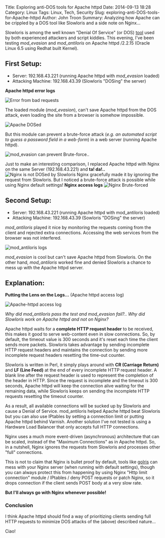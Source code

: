 Title: Exploring anti-DOS tools for Apache httpd
Date: 2014-09-13 18:28
Category: Linux
Tags: Linux, Tech, Security
Slug: exploring-anti-DOS-tools-for-Apache-httpd
Author: John Troon
Summary: Analyzing how Apache can be crippled by a DOS tool like Slowloris and a side note on Nginx...


Slowloris is among the well known "Denial Of Service" (or DOS) [tool](http://resources.infosecinstitute.com/dos-attacks-free-dos-attacking-tools/) used by both experienced attackers and script kiddies. This evening, I've been testing *mod_evasion* and *mod_antiloris* on Apache httpd /2.2.15 (Oracle Linux 6.5 using Redhat built Kernel).

First Setup:
-----------

- Server: 192.168.43.221 (running Apache httpd with *mod_evasion* loaded)
- Attacking Machine: 192.168.43.39 (Slowloris "DOSing" the server)

**Apache httpd error logs**

![Error from bad requests](/images/badheader.png "Apache error logs")

The loaded module (*mod_evasion*), can't save Apache httpd from the DOS attack, even loading the site from a browser is somehow impossible.

![Apache DOSed](/images/apachedown.png "Can't access via Browser")

But this module can prevent a brute-force attack (*e.g. an automated script to guess a password field in a web-form*) in a web server (running Apache httpd).

![mod_evasion can prevent Brute-force..](/images/bruteforce.png "mod_evasion can prevent Brute-force attack")

Just to make an interesting comparison, I replaced Apache httpd with Nginx on the same Server (192.168.43.221) and **ta! da!..**
![Nginx is not DOSed by Slowloris](/images/nginxup.png "Nginx is not DOSed by Slowloris") Nginx gracefully made it by ignoring the request from  Slowloris. But I noticed a brute-force attack is possible while using Nginx default settings! **Nginx access logs**
![Nginx Brute-forced](/images/bfnginx.png "Nginx can be Brute-forced")


Second Setup:
------------

- Server: 192.168.43.221 (running Apache httpd with mod_antiloris loaded)
- Attacking Machine: 192.168.43.39 (Sowloris "DOSing" the server)

*mod_antiloris* played it nice by monitoring the requests coming from the client and rejected extra connections. Accessing the web services from the browser was not interfered.

![mod_antiloris logs](/images/antiloris.png "mod_antiloris logs")

*mod_evasion* is cool but can't save Apache httpd from Slowloris. On the other hand, *mod_antiloris* worked fine and denied Slowloris a chance to mess up with the Apache httpd server.

 
Explanation:
------------

**Putting the Lens on the Logs...** (Apache httpd access log)

![Apache-httpd access log](/images/accesslog.png "Apache httpd access logs")

*Why did mod_antiloris pass the test and mod_evasion fail?..* *Why did Slowloris work on Apache httpd and not on Nginx?*


Apache httpd waits for a **complete HTTP request header** to be received, this makes it good to serve web-content even in slow connections. So, by default, the timeout value is 300 seconds and it's reset each time the client sends more packets. Slowloris takes advantage by sending incomplete HTTP request headers and maintains the connection by sending more incomplete request headers resetting the time-out counter.

Slowloris is written in Perl, it simply plays around with **CR (Carriage Return)** and **LF (Line Feed)** at the end of every incomplete HTTP request header. A blank line after the request header is used to represent the completion of the header in HTTP. Since the request is incomplete and the timeout is 300 seconds, Apache httpd will keep the connection alive waiting for the remaining data, while Slowloris keeps on sending the incomplete HTTP requests resetting the timeout counter.

As a result, all available connections will be sucked up by Slowloris and cause a Denial of Service. mod_antiloris helped Apache httpd beat Slowloris but you can also use IPtables by setting a connection limit or putting Apache httpd behind Varnish. Another solution I've not tested is using a Hardware Load Balancer that only accepts full HTTP connections.

Nginx uses a much more event-driven (asynchronous) architecture that can be scaled, instead of the "Maximum Connections" as in Apache httpd. So, in a nutshell, Nginx ignores the requests from Slowloris and processes other "full" connections.

This is not to claim that Nginx is bullet proof by default, tools like [golris](https://github.com/valyala/goloris) can mess with your Nginx server (when running with default settings), though you can always protect this from happening by using Nginx "Http limit connection" module / IPtables / deny POST requests or patch Nginx, so it drops connection if the client sends POST body at a very slow rate.

**But I'll always go with Nginx whenever possible!**

### Conclusion
I think Apache httpd should find a way of prioritizing clients sending full HTTP requests to minimize DOS attacks of the (above) described nature...

Ciao! 